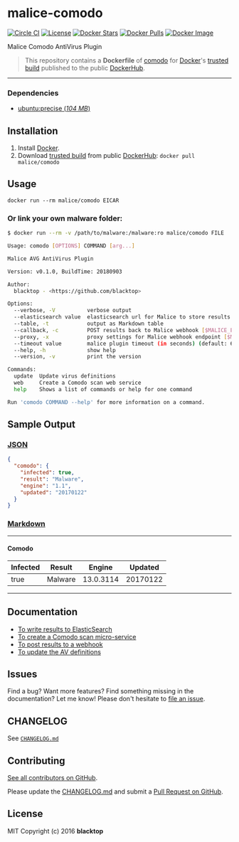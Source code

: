 # malice-comodo

[![Circle CI](https://circleci.com/gh/malice-plugins/comodo.png?style=shield)](https://circleci.com/gh/malice-plugins/comodo) [![License](http://img.shields.io/:license-mit-blue.svg)](http://doge.mit-license.org) [![Docker Stars](https://img.shields.io/docker/stars/malice/comodo.svg)](https://hub.docker.com/r/malice/comodo/) [![Docker Pulls](https://img.shields.io/docker/pulls/malice/comodo.svg)](https://hub.docker.com/r/malice/comodo/) [![Docker Image](https://img.shields.io/badge/docker%20image-717MB-blue.svg)](https://hub.docker.com/r/malice/comodo/)

Malice Comodo AntiVirus Plugin

> This repository contains a **Dockerfile** of [comodo](https://www.comodo.com) for [Docker](https://www.docker.io/)'s [trusted build](https://index.docker.io/u/malice/comodo/) published to the public [DockerHub](https://index.docker.io/).

---

### Dependencies

- [ubuntu:precise (_104 MB_\)](https://store.docker.com/images/ubuntu)

## Installation

1. Install [Docker](https://www.docker.io/).
2. Download [trusted build](https://hub.docker.com/r/malice/comodo/) from public [DockerHub](https://hub.docker.com): `docker pull malice/comodo`

## Usage

```
docker run --rm malice/comodo EICAR
```

### Or link your own malware folder:

```bash
$ docker run --rm -v /path/to/malware:/malware:ro malice/comodo FILE

Usage: comodo [OPTIONS] COMMAND [arg...]

Malice AVG AntiVirus Plugin

Version: v0.1.0, BuildTime: 20180903

Author:
  blacktop - <https://github.com/blacktop>

Options:
  --verbose, -V          verbose output
  --elasticsearch value  elasticsearch url for Malice to store results [$MALICE_ELASTICSEARCH_URL]
  --table, -t            output as Markdown table
  --callback, -c         POST results back to Malice webhook [$MALICE_ENDPOINT]
  --proxy, -x            proxy settings for Malice webhook endpoint [$MALICE_PROXY]
  --timeout value        malice plugin timeout (in seconds) (default: 60) [$MALICE_TIMEOUT]
  --help, -h             show help
  --version, -v          print the version

Commands:
  update  Update virus definitions
  web     Create a Comodo scan web service
  help    Shows a list of commands or help for one command

Run 'comodo COMMAND --help' for more information on a command.
```

## Sample Output

### [JSON](https://github.com/malice-plugins/comodo/blob/master/docs/results.json)

```json
{
  "comodo": {
    "infected": true,
    "result": "Malware",
    "engine": "1.1",
    "updated": "20170122"
  }
}
```

### [Markdown](https://github.com/malice-plugins/comodo/blob/master/docs/SAMPLE.md)

---

#### Comodo

| Infected | Result  | Engine    | Updated  |
| -------- | ------- | --------- | -------- |
| true     | Malware | 13.0.3114 | 20170122 |

---

## Documentation

- [To write results to ElasticSearch](https://github.com/malice-plugins/comodo/blob/master/docs/elasticsearch.md)
- [To create a Comodo scan micro-service](https://github.com/malice-plugins/comodo/blob/master/docs/web.md)
- [To post results to a webhook](https://github.com/malice-plugins/comodo/blob/master/docs/callback.md)
- [To update the AV definitions](https://github.com/malice-plugins/comodo/blob/master/docs/update.md)

## Issues

Find a bug? Want more features? Find something missing in the documentation? Let me know! Please don't hesitate to [file an issue](https://github.com/malice-plugins/comodo/issues/new).

## CHANGELOG

See [`CHANGELOG.md`](https://github.com/malice-plugins/comodo/blob/master/CHANGELOG.md)

## Contributing

[See all contributors on GitHub](https://github.com/malice-plugins/comodo/graphs/contributors).

Please update the [CHANGELOG.md](https://github.com/malice-plugins/comodo/blob/master/CHANGELOG.md) and submit a [Pull Request on GitHub](https://help.github.com/articles/using-pull-requests/).

## License

MIT Copyright (c) 2016 **blacktop**
